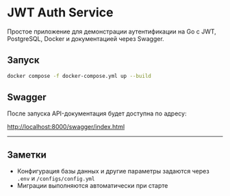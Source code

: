 # JWT Auth Service

Простое приложение для демонстрации аутентификации на Go с JWT, PostgreSQL, Docker и документацией через Swagger.

## Запуск

```bash
docker compose -f docker-compose.yml up --build
```

## Swagger

После запуска API-документация будет доступна по адресу:

[http://localhost:8000/swagger/index.html](http://localhost:8000/swagger/index.html)

---

## Заметки

- Конфигурация базы данных и другие параметры задаются через `.env` и `/configs/config.yml`
- Миграции выполняются автоматически при старте
